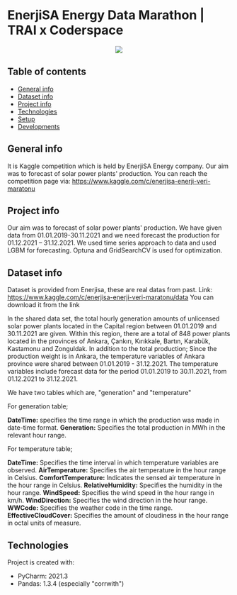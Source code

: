 # EnerjiSA Energy Data Marathon | TRAI x Coderspace

<p align="center">
	<img src=" https://turkiye.ai/wp-content/uploads/2022/01/Enerjisa-Veri-Maratonu-Yatay2022.png " />

</p>

## Table of contents
* [General info](#general-info)
* [Dataset info](#dataset-info)
* [Project info](#project-info)
* [Technologies](#technologies)
* [Setup](#setup)
* [Developments](#developments)

## General info
It is Kaggle competition which is held by EnerjiSA Energy company. Our aim was to forecast of solar power plants' production. 
You can reach the competition page via:
https://www.kaggle.com/c/enerjisa-enerji-veri-maratonu

## Project info
Our aim was to forecast of solar power plants' production. We have given data from 01.01.2019-30.11.2021 and we need forecast the production for 01.12.2021 – 31.12.2021. We used time series approach to data and used LGBM for forecasting. Optuna and GridSearchCV is used for optimization.

## Dataset info
Dataset is provided from Enerjisa, these are real datas from past.
Link: https://www.kaggle.com/c/enerjisa-enerji-veri-maratonu/data
You can download it from the link

In the shared data set, the total hourly generation amounts of unlicensed solar power plants located in the Capital region between 01.01.2019 and 30.11.2021 are given. Within this region, there are a total of 848 power plants located in the provinces of Ankara, Çankırı, Kırıkkale, Bartın, Karabük, Kastamonu and Zonguldak. In addition to the total production; Since the production weight is in Ankara, the temperature variables of Ankara province were shared between 01.01.2019 - 31.12.2021. The temperature variables include forecast data for the period 01.01.2019 to 30.11.2021, from 01.12.2021 to 31.12.2021.

We have two tables which are, "generation" and "temperature"

For generation table;

**DateTime:** specifies the time range in which the production was made in date-time format.
**Generation:** Specifies the total production in MWh in the relevant hour range.

For temperature table;

**DateTime:** Specifies the time interval in which temperature variables are observed.
**AirTemperature:** Specifies the air temperature in the hour range in Celsius.
**ComfortTemperature:** Indicates the sensed air temperature in the hour range in Celsius.
**RelativeHumidity:** Specifies the humidity in the hour range.
**WindSpeed:** Specifies the wind speed in the hour range in km/h.
**WindDirection:** Specifies the wind direction in the hour range.
**WWCode:** Specifies the weather code in the time range.
**EffectiveCloudCover:** Specifies the amount of cloudiness in the hour range in octal units of measure.

## Technologies
Project is created with:
* PyCharm: 2021.3 
* Pandas: 1.3.4 (especially "corrwith")


	







